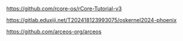 https://github.com/rcore-os/rCore-Tutorial-v3

https://gitlab.eduxiji.net/T202418123993075/oskernel2024-phoenix

https://github.com/arceos-org/arceos